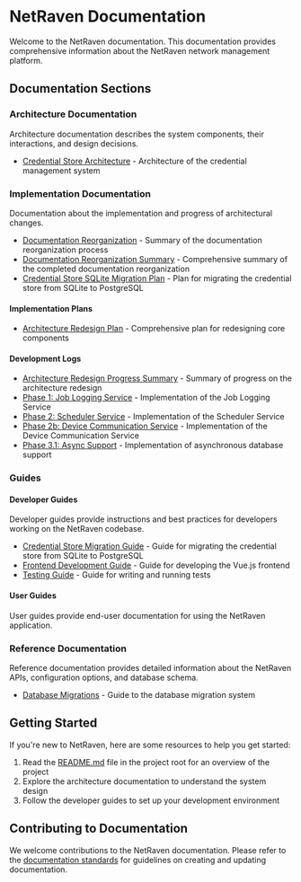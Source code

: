 # NetRaven Documentation

Welcome to the NetRaven documentation. This documentation provides comprehensive information about the NetRaven network management platform.

## Documentation Sections

### Architecture Documentation

Architecture documentation describes the system components, their interactions, and design decisions.

- [Credential Store Architecture](architecture/credential-store.md) - Architecture of the credential management system

### Implementation Documentation

Documentation about the implementation and progress of architectural changes.

- [Documentation Reorganization](implementation/documentation-reorganization.md) - Summary of the documentation reorganization process
- [Documentation Reorganization Summary](implementation/documentation-reorganization-summary.md) - Comprehensive summary of the completed documentation reorganization
- [Credential Store SQLite Migration Plan](implementation/credential-store-sqlite-migration-plan.md) - Plan for migrating the credential store from SQLite to PostgreSQL

#### Implementation Plans

- [Architecture Redesign Plan](implementation_plans/architecture-redesign-plan.md) - Comprehensive plan for redesigning core components

#### Development Logs

- [Architecture Redesign Progress Summary](development_logs/architecture-redesign-progress-summary.md) - Summary of progress on the architecture redesign
- [Phase 1: Job Logging Service](development_logs/phase1_job_logging_service.md) - Implementation of the Job Logging Service
- [Phase 2: Scheduler Service](development_logs/phase2_scheduler_service.md) - Implementation of the Scheduler Service
- [Phase 2b: Device Communication Service](development_logs/phase2b-device_comm_service.md) - Implementation of the Device Communication Service
- [Phase 3.1: Async Support](development_logs/phase3.1-async-support.md) - Implementation of asynchronous database support

### Guides

#### Developer Guides

Developer guides provide instructions and best practices for developers working on the NetRaven codebase.

- [Credential Store Migration Guide](guides/developer/credential-store-migration.md) - Guide for migrating the credential store from SQLite to PostgreSQL
- [Frontend Development Guide](guides/developer/frontend-development.md) - Guide for developing the Vue.js frontend
- [Testing Guide](guides/developer/testing.md) - Guide for writing and running tests

#### User Guides

User guides provide end-user documentation for using the NetRaven application.

### Reference Documentation

Reference documentation provides detailed information about the NetRaven APIs, configuration options, and database schema.

- [Database Migrations](reference/database-migrations.md) - Guide to the database migration system

## Getting Started

If you're new to NetRaven, here are some resources to help you get started:

1. Read the [README.md](../README.md) file in the project root for an overview of the project
2. Explore the architecture documentation to understand the system design
3. Follow the developer guides to set up your development environment

## Contributing to Documentation

We welcome contributions to the NetRaven documentation. Please refer to the [documentation standards](README.md#documentation-standards) for guidelines on creating and updating documentation. 